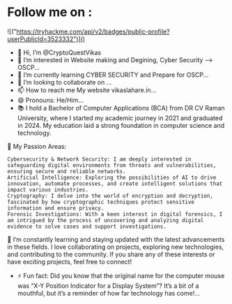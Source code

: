# Follow me on :
![("https://tryhackme.com/api/v2/badges/public-profile?userPublicId=3523332")]()

- 👋 Hi, I’m @CryptoQuestVikas
- 👀 I’m interested in Website making and Degining, Cyber Security --> OSCP...
- 🌱 I’m currently learning CYBER SECURITY and Prepare for OSCP...
- 💞️ I’m looking to collaborate on ...
- 📫 How to reach me My website vikaslahare.in...
- 😄 Pronouns: He/Him...
- 📚 I hold a Bachelor of Computer Applications (BCA) from DR CV Raman University, where I started my academic journey in 2021 and graduated in 2024. My education laid a strong foundation in computer science and technology.

🔐 My Passion Areas:

    Cybersecurity & Network Security: I am deeply interested in safeguarding digital environments from threats and vulnerabilities, ensuring secure and reliable networks.
    Artificial Intelligence: Exploring the possibilities of AI to drive innovation, automate processes, and create intelligent solutions that impact various industries.
    Cryptography: I delve into the world of encryption and decryption, fascinated by how cryptographic techniques protect sensitive information and ensure privacy.
    Forensic Investigations: With a keen interest in digital forensics, I am intrigued by the process of uncovering and analyzing digital evidence to solve cases and support investigations.

🚀 I’m constantly learning and staying updated with the latest advancements in these fields. I love collaborating on projects, exploring new technologies, and contributing to the community. If you share any of these interests or have exciting projects, feel free to connect!
- ⚡ Fun fact: Did you know that the original name for the computer mouse was “X-Y Position Indicator for a Display System”? It’s a bit of a mouthful, but it’s a reminder of how far technology has come!...

<!---
CryptoQuestVikas/CryptoQuestVikas is a ✨ special ✨ repository because its `README.md` (this file) appears on your GitHub profile.
You can click the Preview link to take a look at your changes.
--->

